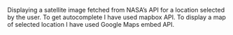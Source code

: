 Displaying a satellite image fetched from NASA’s API for a location selected by the user.
To get autocomplete I have used mapbox API.
To display a map of selected location I have used Google Maps embed API.
